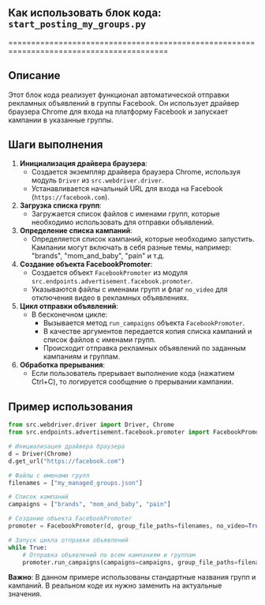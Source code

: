 ## Как использовать блок кода: `start_posting_my_groups.py` 
=========================================================================================

Описание
-------------------------
Этот блок кода реализует функционал автоматической отправки рекламных объявлений в группы Facebook. Он использует драйвер браузера Chrome для входа на платформу Facebook и запускает кампании в указанные группы.

Шаги выполнения
-------------------------
1. **Инициализация драйвера браузера**: 
    - Создается экземпляр драйвера браузера Chrome, используя модуль `Driver` из `src.webdriver.driver`.
    - Устанавливается начальный URL для входа на Facebook (`https://facebook.com`).
2. **Загрузка списка групп**:
    - Загружается список файлов с именами групп, которые необходимо использовать для отправки объявлений.
3. **Определение списка кампаний**:
    - Определяется список кампаний, которые необходимо запустить. Кампании могут включать в себя разные темы, например: "brands", "mom_and_baby", "pain" и т.д.
4. **Создание объекта FacebookPromoter**:
    - Создается объект `FacebookPromoter` из модуля `src.endpoints.advertisement.facebook.promoter`.
    - Указываются файлы с именами групп и флаг `no_video` для отключения видео в рекламных объявлениях.
5. **Цикл отправки объявлений**:
    - В бесконечном цикле:
        - Вызывается метод `run_campaigns` объекта `FacebookPromoter`.
        - В качестве аргументов передается копия списка кампаний и список файлов с именами групп.
        - Происходит отправка рекламных объявлений по заданным кампаниям и группам.
6. **Обработка прерывания**:
    - Если пользователь прерывает выполнение кода (нажатием Ctrl+C), то логируется сообщение о прерывании кампании.

Пример использования
-------------------------

```python
from src.webdriver.driver import Driver, Chrome
from src.endpoints.advertisement.facebook.promoter import FacebookPromoter

# Инициализация драйвера браузера
d = Driver(Chrome)
d.get_url("https://facebook.com")

# Файлы с именами групп
filenames = ["my_managed_groups.json"]

# Список кампаний
campaigns = ["brands", "mom_and_baby", "pain"]

# Создание объекта FacebookPromoter
promoter = FacebookPromoter(d, group_file_paths=filenames, no_video=True)

# Запуск цикла отправки объявлений
while True:
    # Отправка объявлений по всем кампаниям и группам
    promoter.run_campaigns(campaigns=campaigns, group_file_paths=filenames)
```

**Важно**: В данном примере использованы стандартные названия групп и кампаний. В реальном коде их нужно заменить на актуальные значения.